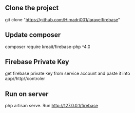## Clone the project
git clone "https://github.com/Himadri001/laravelfirebase"

## Update composer
composer require kreait/firebase-php ^4.0

## Firebase Private Key
 get firebase private key from service account and paste it into app//http//controler
## Run on server
 php artisan serve. 
 Run http://127.0.0.1/firebase 

